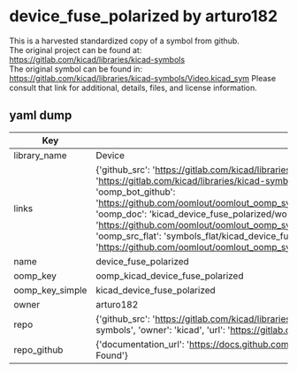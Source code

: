 # device_fuse_polarized by arturo182  
This is a harvested standardized copy of a symbol from github.  
The original project can be found at:  
https://gitlab.com/kicad/libraries/kicad-symbols  
The original symbol can be found in:
https://gitlab.com/kicad/libraries/kicad-symbols/Video.kicad_sym
Please consult that link for additional, details, files, and license information.  
## yaml dump  
| Key | Value |  
| --- | --- |  
| library_name | Device |  
| links | {'github_src': 'https://gitlab.com/kicad/libraries/kicad-symbols/Video.kicad_sym', 'github_src_repo': 'https://gitlab.com/kicad/libraries/kicad-symbols', 'oomp_bot': 'kicad_device_fuse_polarized/working', 'oomp_bot_github': 'https://github.com/oomlout/oomlout_oomp_symbol_bot/tree/main/kicad_device_fuse_polarized/working', 'oomp_doc': 'kicad_device_fuse_polarized/working', 'oomp_doc_github': 'https://github.com/oomlout/oomlout_oomp_symbol_doc/tree/main/kicad_device_fuse_polarized/working', 'oomp_src_flat': 'symbols_flat/kicad_device_fuse_polarized/working', 'oomp_src_flat_github': 'https://github.com/oomlout/oomlout_oomp_symbol_src/tree/main/kicad_device_fuse_polarized/working'} |  
| name | device_fuse_polarized |  
| oomp_key | oomp_kicad_device_fuse_polarized |  
| oomp_key_simple | kicad_device_fuse_polarized |  
| owner | arturo182 |  
| repo | {'github_src': 'https://gitlab.com/kicad/libraries/kicad-symbols/Video.kicad_sym', 'name': 'libraries/kicad-symbols', 'owner': 'kicad', 'url': 'https://gitlab.com/kicad/libraries/kicad-symbols'} |  
| repo_github | {'documentation_url': 'https://docs.github.com/rest/repos/repos#get-a-repository', 'message': 'Not Found'} |  

